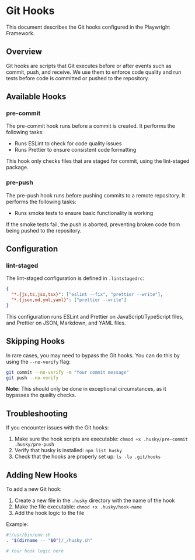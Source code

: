 <!-- Source: /Users/mzahirudeen/playwright-framework-dev/docs/GIT_HOOKS.md -->

# Git Hooks

This document describes the Git hooks configured in the Playwright Framework.

## Overview

Git hooks are scripts that Git executes before or after events such as commit, push, and receive. We use them to enforce code quality and run tests before code is committed or pushed to the repository.

## Available Hooks

### pre-commit

The pre-commit hook runs before a commit is created. It performs the following tasks:

- Runs ESLint to check for code quality issues
- Runs Prettier to ensure consistent code formatting

This hook only checks files that are staged for commit, using the lint-staged package.

### pre-push

The pre-push hook runs before pushing commits to a remote repository. It performs the following tasks:

- Runs smoke tests to ensure basic functionality is working

If the smoke tests fail, the push is aborted, preventing broken code from being pushed to the repository.

## Configuration

### lint-staged

The lint-staged configuration is defined in `.lintstagedrc`:

```json
{
  "*.{js,ts,jsx,tsx}": ["eslint --fix", "prettier --write"],
  "*.{json,md,yml,yaml}": ["prettier --write"]
}
```

This configuration runs ESLint and Prettier on JavaScript/TypeScript files, and Prettier on JSON, Markdown, and YAML files.

## Skipping Hooks

In rare cases, you may need to bypass the Git hooks. You can do this by using the `--no-verify` flag:

```bash
git commit --no-verify -m "Your commit message"
git push --no-verify
```

**Note:** This should only be done in exceptional circumstances, as it bypasses the quality checks.

## Troubleshooting

If you encounter issues with the Git hooks:

1. Make sure the hook scripts are executable: `chmod +x .husky/pre-commit .husky/pre-push`
2. Verify that husky is installed: `npm list husky`
3. Check that the hooks are properly set up: `ls -la .git/hooks`

## Adding New Hooks

To add a new Git hook:

1. Create a new file in the `.husky` directory with the name of the hook
2. Make the file executable: `chmod +x .husky/hook-name`
3. Add the hook logic to the file

Example:

```bash
#!/usr/bin/env sh
. "$(dirname -- "$0")/_/husky.sh"

# Your hook logic here
```